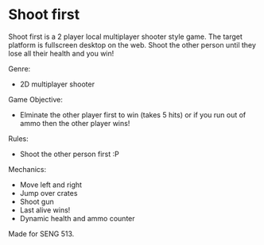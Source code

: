 # Shoot first

Shoot first is a 2 player local multiplayer shooter style game.
The target platform is fullscreen desktop on the web.
Shoot the other person until they lose all their health and you win!

Genre:

- 2D multiplayer shooter

Game Objective:

- Elminate the other player first to win (takes 5 hits) or if you run out of ammo then the other player wins!

Rules:

- Shoot the other person first :P

Mechanics:

- Move left and right
- Jump over crates
- Shoot gun
- Last alive wins!
- Dynamic health and ammo counter

Made for SENG 513.
